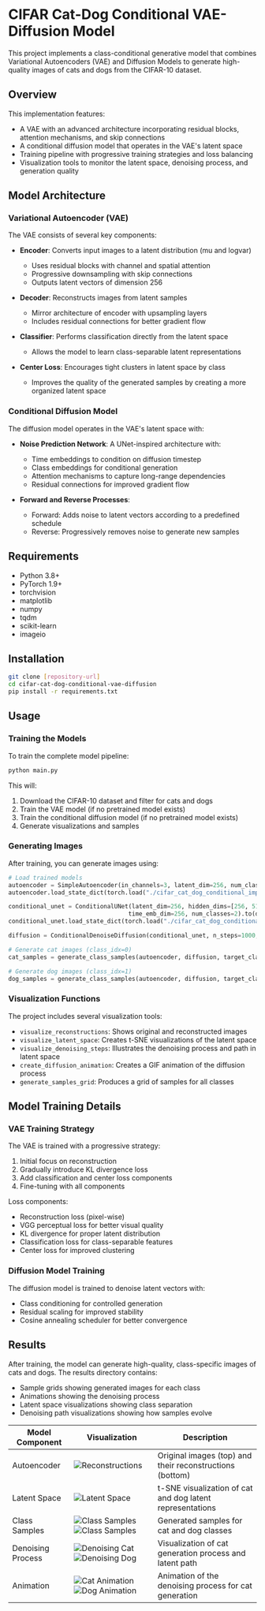 # CIFAR Cat-Dog Conditional VAE-Diffusion Model

This project implements a class-conditional generative model that combines Variational Autoencoders (VAE) and Diffusion Models to generate high-quality images of cats and dogs from the CIFAR-10 dataset.

## Overview

This implementation features:

- A VAE with an advanced architecture incorporating residual blocks, attention mechanisms, and skip connections
- A conditional diffusion model that operates in the VAE's latent space
- Training pipeline with progressive training strategies and loss balancing
- Visualization tools to monitor the latent space, denoising process, and generation quality

## Model Architecture

### Variational Autoencoder (VAE)

The VAE consists of several key components:

- **Encoder**: Converts input images to a latent distribution (mu and logvar)
  - Uses residual blocks with channel and spatial attention
  - Progressive downsampling with skip connections
  - Outputs latent vectors of dimension 256

- **Decoder**: Reconstructs images from latent samples
  - Mirror architecture of encoder with upsampling layers
  - Includes residual connections for better gradient flow

- **Classifier**: Performs classification directly from the latent space
  - Allows the model to learn class-separable latent representations

- **Center Loss**: Encourages tight clusters in latent space by class
  - Improves the quality of the generated samples by creating a more organized latent space

### Conditional Diffusion Model

The diffusion model operates in the VAE's latent space with:

- **Noise Prediction Network**: A UNet-inspired architecture with:
  - Time embeddings to condition on diffusion timestep
  - Class embeddings for conditional generation
  - Attention mechanisms to capture long-range dependencies
  - Residual connections for improved gradient flow

- **Forward and Reverse Processes**:
  - Forward: Adds noise to latent vectors according to a predefined schedule
  - Reverse: Progressively removes noise to generate new samples

## Requirements

- Python 3.8+
- PyTorch 1.9+
- torchvision
- matplotlib
- numpy
- tqdm
- scikit-learn
- imageio

## Installation

```bash
git clone [repository-url]
cd cifar-cat-dog-conditional-vae-diffusion
pip install -r requirements.txt
```

## Usage

### Training the Models

To train the complete model pipeline:

```bash
python main.py
```

This will:
1. Download the CIFAR-10 dataset and filter for cats and dogs
2. Train the VAE model (if no pretrained model exists)
3. Train the conditional diffusion model (if no pretrained model exists)
4. Generate visualizations and samples

### Generating Images

After training, you can generate images using:

```python
# Load trained models
autoencoder = SimpleAutoencoder(in_channels=3, latent_dim=256, num_classes=2).to(device)
autoencoder.load_state_dict(torch.load("./cifar_cat_dog_conditional_improved/cifar_cat_dog_autoencoder.pt"))

conditional_unet = ConditionalUNet(latent_dim=256, hidden_dims=[256, 512, 1024, 512, 256], 
                                  time_emb_dim=256, num_classes=2).to(device)
conditional_unet.load_state_dict(torch.load("./cifar_cat_dog_conditional_improved/conditional_diffusion_final.pt"))

diffusion = ConditionalDenoiseDiffusion(conditional_unet, n_steps=1000, device=device)

# Generate cat images (class_idx=0)
cat_samples = generate_class_samples(autoencoder, diffusion, target_class=0, num_samples=5)

# Generate dog images (class_idx=1)
dog_samples = generate_class_samples(autoencoder, diffusion, target_class=1, num_samples=5)
```

### Visualization Functions

The project includes several visualization tools:

- `visualize_reconstructions`: Shows original and reconstructed images
- `visualize_latent_space`: Creates t-SNE visualizations of the latent space
- `visualize_denoising_steps`: Illustrates the denoising process and path in latent space
- `create_diffusion_animation`: Creates a GIF animation of the diffusion process
- `generate_samples_grid`: Produces a grid of samples for all classes

## Model Training Details

### VAE Training Strategy

The VAE is trained with a progressive strategy:
1. Initial focus on reconstruction
2. Gradually introduce KL divergence loss
3. Add classification and center loss components
4. Fine-tuning with all components

Loss components:
- Reconstruction loss (pixel-wise)
- VGG perceptual loss for better visual quality
- KL divergence for proper latent distribution
- Classification loss for class-separable features
- Center loss for improved clustering

### Diffusion Model Training

The diffusion model is trained to denoise latent vectors with:
- Class conditioning for controlled generation
- Residual scaling for improved stability
- Cosine annealing scheduler for better convergence

## Results

After training, the model can generate high-quality, class-specific images of cats and dogs. The results directory contains:

- Sample grids showing generated images for each class
- Animations showing the denoising process
- Latent space visualizations showing class separation
- Denoising path visualizations showing how samples evolve

 Model Component | Visualization | Description |
|-----------------|---------------|-------------|
| Autoencoder | ![Reconstructions](https://github.com/ynyeh0221/CIFAR10-cat-dog-generative-latent-diffusion/blob/main/v9/output/reconstruction/vae_reconstruction_epoch_950.png) | Original images (top) and their reconstructions (bottom) |
| Latent Space | ![Latent Space](https://github.com/ynyeh0221/CIFAR10-cat-dog-generative-latent-diffusion/blob/main/v9/output/latent_space/vae_latent_space_epoch_950.png) | t-SNE visualization of cat and dog latent representations |
| Class Samples | ![Class Samples](https://github.com/ynyeh0221/CIFAR10-cat-dog-generative-latent-diffusion/blob/main/v9/output/diffusion_sample_result/sample_class_Cat_epoch_3300.png)![Class Samples](https://github.com/ynyeh0221/CIFAR10-cat-dog-generative-latent-diffusion/blob/main/v9/output/diffusion_sample_result/sample_class_Dog_epoch_3300.png) | Generated samples for cat and dog classes |
| Denoising Process | ![Denoising Cat](https://github.com/ynyeh0221/CIFAR10-cat-dog-generative-latent-diffusion/blob/main/v9/output/diffusion_path/denoising_path_Cat_epoch_3300.png)![Denoising Dog](https://github.com/ynyeh0221/CIFAR10-cat-dog-generative-latent-diffusion/blob/main/v6/output/diffusion_path/denoising_path_Dog_epoch_3300.png) | Visualization of cat generation process and latent path |
| Animation | ![Cat Animation](https://github.com/ynyeh0221/CIFAR10-cat-dog-generative-latent-diffusion/blob/main/v9/diffusion_animation_class_Cat_epoch_3300.gif)![Dog Animation](https://github.com/ynyeh0221/CIFAR10-cat-dog-generative-latent-diffusion/blob/main/v6/diffusion_animation_class_Dog_epoch_3300.gif) | Animation of the denoising process for cat generation |
